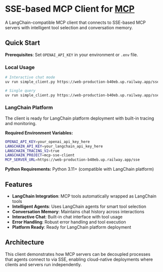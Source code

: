 # SSE-based MCP Client for [MCP](https://modelcontextprotocol.io/introduction)

A LangChain-compatible MCP client that connects to SSE-based MCP servers with intelligent tool selection and conversation memory.

## Quick Start

**Prerequisites**: Set `OPENAI_API_KEY` in your environment or `.env` file.

### Local Usage

```bash
# Interactive chat mode
uv run simple_client.py https://web-production-b40eb.up.railway.app/sse

# Single query
uv run simple_client.py https://web-production-b40eb.up.railway.app/sse "What's the weather in New York?"
```

### LangChain Platform

The client is ready for LangChain platform deployment with built-in tracing and monitoring.

**Required Environment Variables:**
```bash
OPENAI_API_KEY=your_openai_api_key_here
LANGCHAIN_API_KEY=your_langchain_api_key_here
LANGCHAIN_TRACING_V2=true
LANGCHAIN_PROJECT=mcp-sse-client
MCP_SERVER_URL=https://web-production-b40eb.up.railway.app/sse
```

**Python Requirements:** Python 3.11+ (compatible with LangChain platform)

## Features

- **LangChain Integration**: MCP tools automatically wrapped as LangChain tools
- **Intelligent Agents**: Uses LangChain agents for smart tool selection
- **Conversation Memory**: Maintains chat history across interactions
- **Interactive Chat**: Built-in chat interface with tool usage
- **Error Handling**: Robust error handling and tool execution
- **Platform Ready**: Ready for LangChain platform deployment

## Architecture

This client demonstrates how MCP servers can be decoupled processes that agents connect to via SSE, enabling cloud-native deployments where clients and servers run independently.